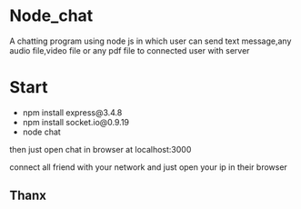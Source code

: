 # Node_chat
A chatting program using node js in which user can send text message,any audio file,video file or any pdf file to connected user with server 

# Start
<ul>
  <li>
npm install express@3.4.8
</li><li>
npm install socket.io@0.9.19
</li><li>
node chat</li>
</ul>
then just open chat in browser at localhost:3000

connect all friend with your network and just open your ip in their browser

<h2>Thanx</h2>
